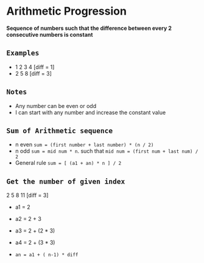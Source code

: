 # Arithmetic Progression
**Sequence of numbers such that the difference between every 2 consecutive numbers is constant**
## `Examples`
  - 1 2 3 4 [diff = 1]
  - 2 5 8 [diff = 3]

## `Notes`

- Any number can be even or odd
- I can start with any number and increase the constant value

## `Sum of Arithmetic sequence`
- n even `sum = (first number + last number) * (n / 2)`
- n odd `sum = mid num * n`. such that `mid num = (first num + last num) / 2`
- General rule `sum = [ (a1 + an) * n ] / 2`

## `Get the number of given index`

2 5 8 11 [diff = 3]
- a1 = 2

- a2 = 2 + 3

- a3 = 2 + (2 * 3)

- a4 = 2 + (3 * 3)

- `an = a1 + ( n-1) * diff`
